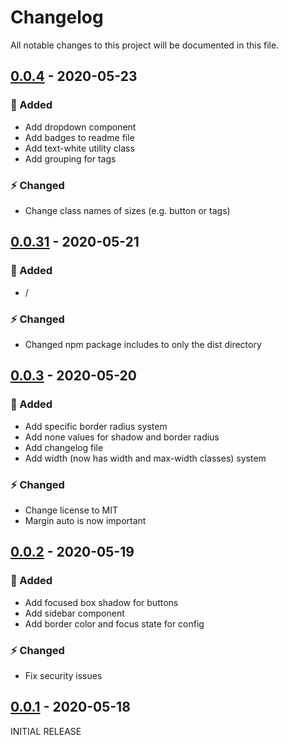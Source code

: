 # Changelog

All notable changes to this project will be documented in this file.

## [0.0.4] - 2020-05-23

### 🔨 Added
- Add dropdown component
- Add badges to readme file
- Add text-white utility class
- Add grouping for tags

### ⚡️ Changed
- Change class names of sizes (e.g. button or tags)


## [0.0.31] - 2020-05-21

### 🔨 Added
- /

### ⚡️ Changed
- Changed npm package includes to only the dist directory


## [0.0.3] - 2020-05-20

### 🔨 Added
- Add specific border radius system
- Add none values for shadow and border radius
- Add changelog file
- Add width (now has width and max-width classes) system

### ⚡️ Changed
- Change license to MIT
- Margin auto is now important


## [0.0.2] - 2020-05-19

### 🔨 Added

- Add focused box shadow for buttons
- Add sidebar component
- Add border color and focus state for config

### ⚡️ Changed

- Fix security issues


## [0.0.1] - 2020-05-18

INITIAL RELEASE


[0.0.1]: https://www.npmjs.com/package/yacss/v/0.0.1
[0.0.2]: https://www.npmjs.com/package/yacss/v/0.0.2
[0.0.3]: https://www.npmjs.com/package/yacss/v/0.0.3
[0.0.31]: https://www.npmjs.com/package/yacss/v/0.0.31
[0.0.4]: https://www.npmjs.com/package/yacss/v/0.0.4
